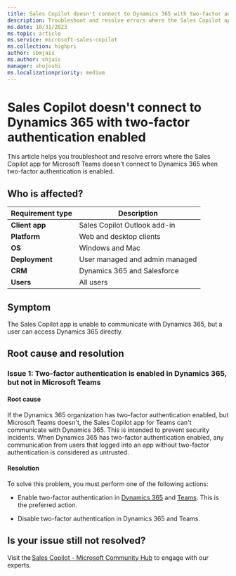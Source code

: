 ```yaml
---
title: Sales Copilot doesn't connect to Dynamics 365 with two-factor authentication enabled
description: Troubleshoot and resolve errors where the Sales Copilot app for Microsoft Teams doesn't connect to Dynamics 365 when two-factor authentication is enabled.
ms.date: 10/31/2023
ms.topic: article
ms.service: microsoft-sales-copilot
ms.collection: highpri
author: sbmjais
ms.author: shjais
manager: shujoshi
ms.localizationpriority: medium
---
```


# Sales Copilot doesn't connect to Dynamics 365 with two-factor authentication enabled

This article helps you troubleshoot and resolve errors where the Sales Copilot app for Microsoft Teams doesn't connect to Dynamics 365 when two-factor authentication is enabled.

## Who is affected?

| Requirement type |Description  |
|---------|---------|
|**Client app**     |  Sales Copilot Outlook add-in        |
|**Platform**     | Web and desktop clients         |
|**OS**     | Windows and Mac         |
|**Deployment**     | User managed and admin managed       |
|**CRM**     | Dynamics 365 and Salesforce        |
|**Users**     | All users   |

## Symptom

The Sales Copilot app is unable to communicate with Dynamics 365, but a user can access Dynamics 365 directly. 

## Root cause and resolution

### Issue 1: Two-factor authentication is enabled in Dynamics 365, but not in Microsoft Teams

#### Root cause

If the Dynamics 365 organization has two-factor authentication enabled, but Microsoft Teams doesn't, the Sales Copilot app for Teams can't communicate with Dynamics 365. This is intended to prevent security incidents. When Dynamics 365 has two-factor authentication enabled, any communication from users that logged into an app without two-factor authentication is considered as untrusted.

#### Resolution

To solve this problem, you must perform one of the following actions:

- Enable two-factor authentication in [Dynamics 365](/azure/active-directory/conditional-access/concept-conditional-access-cloud-apps#microsoft-cloud-applications) and [Teams](/microsoft-365/admin/security-and-compliance/set-up-multi-factor-authentication?view=o365-worldwide&preserve-view=true). This is the preferred action.
 
- Disable two-factor authentication in Dynamics 365 and Teams.

## Is your issue still not resolved?

Visit the [Sales Copilot - Microsoft Community Hub](https://techcommunity.microsoft.com/t5/viva-sales/bd-p/VivaSales) to engage with our experts.